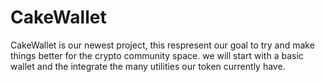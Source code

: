 # CakeWallet
CakeWallet is our newest project, this respresent our goal to try and make things better for the crypto community space. we will start with a basic wallet and the integrate the many utilities our token currently have.
